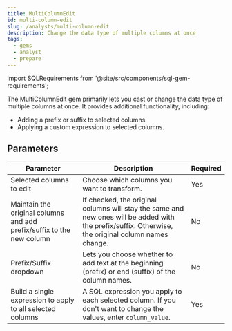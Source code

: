 ```yaml
---
title: MultiColumnEdit
id: multi-column-edit
slug: /analysts/multi-column-edit
description: Change the data type of multiple columns at once
tags:
  - gems
  - analyst
  - prepare
---
```


import SQLRequirements from '@site/src/components/sql-gem-requirements';

<SQLRequirements
  execution_engine="SQL Warehouse"
  sql_package_name="ProphecyDatabricksSqlBasics"
  sql_package_version="0.0.4+"
/>

The MultiColumnEdit gem primarily lets you cast or change the data type of multiple columns at once. It provides additional functionality, including:

- Adding a prefix or suffix to selected columns.
- Applying a custom expression to selected columns.

## Parameters

| Parameter                                                             | Description                                                                                                                                         | Required |
| --------------------------------------------------------------------- | --------------------------------------------------------------------------------------------------------------------------------------------------- | -------- |
| Selected columns to edit                                              | Choose which columns you want to transform.                                                                                                         | Yes      |
| Maintain the original columns and add prefix/suffix to the new column | If checked, the original columns will stay the same and new ones will be added with the prefix/suffix. Otherwise, the original column names change. | No       |
| Prefix/Suffix dropdown                                                | Lets you choose whether to add text at the beginning (prefix) or end (suffix) of the column names.                                                  | No       |
| Build a single expression to apply to all selected columns            | A SQL expression you apply to each selected column. If you don't want to change the values, enter `column_value`.                                   | Yes      |

